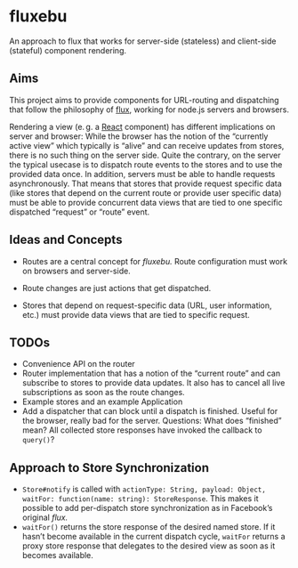 fluxebu
===

An approach to flux that works for server-side (stateless) and client-side (stateful) component rendering.

Aims
---

This project aims to provide components for URL-routing and dispatching that follow the philosophy of [flux][], working for node.js servers and browsers.

Rendering a view (e. g. a [React][] component) has different implications on server and browser: While the browser has the notion of the “currently active view” which typically is “alive” and can receive updates from stores, there is no such thing on the server side. Quite the contrary, on the server the typical usecase is to dispatch route events to the stores and to use the provided data once. In addition, servers must be able to handle requests asynchronously. That means that stores that provide request specific data (like stores that depend on the current route or provide user specific data) must be able to provide concurrent data views that are tied to one specific dispatched “request” or “route” event. 


Ideas and Concepts
---

- Routes are a central concept for *fluxebu.* Route configuration must work on browsers and server-side.
- Route changes are just actions that get dispatched.
- Stores that depend on request-specific data (URL, user information, etc.) must provide data views that are tied to specific request. 


  [React]: http://facebook.github.io/react/
  [flux]: http://facebook.github.io/react/docs/flux-overview.html

TODOs
---

- Convenience API on the router
- Router implementation that has a notion of the “current route” and can subscribe to stores to provide data updates.
  It also has to cancel all live subscriptions as soon as the route changes.
- Example stores and an example Application
- Add a dispatcher that can block until a dispatch is finished. Useful for the browser, really bad for the server.
  Questions: What does “finished” mean? All collected store responses have invoked the callback to `query()`?


Approach to Store Synchronization
---

- `Store#notify` is called with `actionType: String, payload: Object, waitFor: function(name: string): StoreResponse`. This makes it possible to add per-dispatch store synchronization as in Facebook’s original *flux.*
- `waitFor()` returns the store response of the desired named store. If it hasn’t become available in the current dispatch
   cycle, `waitFor` returns a proxy store response that delegates to the desired view as soon as it becomes available.
